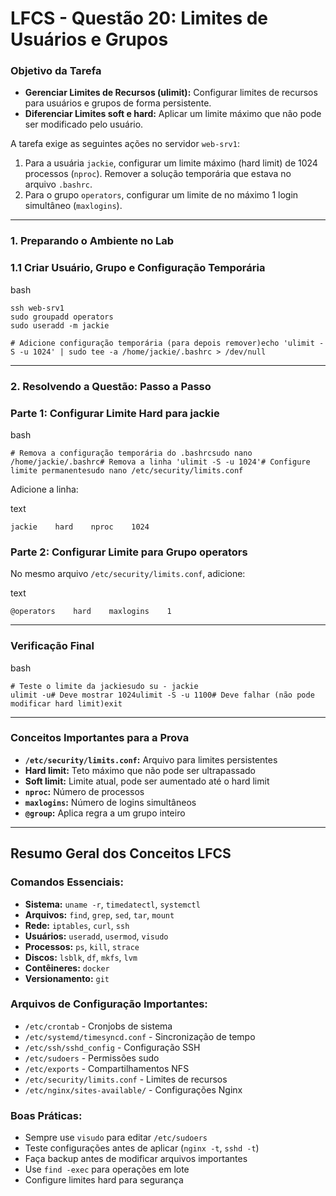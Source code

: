 # **LFCS - Questão 20: Limites de Usuários e Grupos**

### **Objetivo da Tarefa**

- **Gerenciar Limites de Recursos (ulimit):** Configurar limites de recursos para usuários e grupos de forma persistente.
- **Diferenciar Limites soft e hard:** Aplicar um limite máximo que não pode ser modificado pelo usuário.

A tarefa exige as seguintes ações no servidor `web-srv1`:

1. Para a usuária `jackie`, configurar um limite máximo (hard limit) de 1024 processos (`nproc`). Remover a solução temporária que estava no arquivo `.bashrc`.
2. Para o grupo `operators`, configurar um limite de no máximo 1 login simultâneo (`maxlogins`).

---

### **1. Preparando o Ambiente no Lab**

### **1.1 Criar Usuário, Grupo e Configuração Temporária**

bash

```
ssh web-srv1
sudo groupadd operators
sudo useradd -m jackie

# Adicione configuração temporária (para depois remover)echo 'ulimit -S -u 1024' | sudo tee -a /home/jackie/.bashrc > /dev/null
```

---

### **2. Resolvendo a Questão: Passo a Passo**

### **Parte 1: Configurar Limite Hard para jackie**

bash

```
# Remova a configuração temporária do .bashrcsudo nano /home/jackie/.bashrc# Remova a linha 'ulimit -S -u 1024'# Configure limite permanentesudo nano /etc/security/limits.conf
```

Adicione a linha:

text

```
jackie    hard    nproc    1024
```

### **Parte 2: Configurar Limite para Grupo operators**

No mesmo arquivo `/etc/security/limits.conf`, adicione:

text

```
@operators    hard    maxlogins    1
```

---

### **Verificação Final**

bash

```
# Teste o limite da jackiesudo su - jackie
ulimit -u# Deve mostrar 1024ulimit -S -u 1100# Deve falhar (não pode modificar hard limit)exit
```

---

### **Conceitos Importantes para a Prova**

- **`/etc/security/limits.conf`:** Arquivo para limites persistentes
- **Hard limit:** Teto máximo que não pode ser ultrapassado
- **Soft limit:** Limite atual, pode ser aumentado até o hard limit
- **`nproc`:** Número de processos
- **`maxlogins`:** Número de logins simultâneos
- **`@group`:** Aplica regra a um grupo inteiro

---

## **Resumo Geral dos Conceitos LFCS**

### **Comandos Essenciais:**

- **Sistema:** `uname -r`, `timedatectl`, `systemctl`
- **Arquivos:** `find`, `grep`, `sed`, `tar`, `mount`
- **Rede:** `iptables`, `curl`, `ssh`
- **Usuários:** `useradd`, `usermod`, `visudo`
- **Processos:** `ps`, `kill`, `strace`
- **Discos:** `lsblk`, `df`, `mkfs`, `lvm`
- **Contêineres:** `docker`
- **Versionamento:** `git`

### **Arquivos de Configuração Importantes:**

- `/etc/crontab` - Cronjobs de sistema
- `/etc/systemd/timesyncd.conf` - Sincronização de tempo
- `/etc/ssh/sshd_config` - Configuração SSH
- `/etc/sudoers` - Permissões sudo
- `/etc/exports` - Compartilhamentos NFS
- `/etc/security/limits.conf` - Limites de recursos
- `/etc/nginx/sites-available/` - Configurações Nginx

### **Boas Práticas:**

- Sempre use `visudo` para editar `/etc/sudoers`
- Teste configurações antes de aplicar (`nginx -t`, `sshd -t`)
- Faça backup antes de modificar arquivos importantes
- Use `find -exec` para operações em lote
- Configure limites hard para segurança

